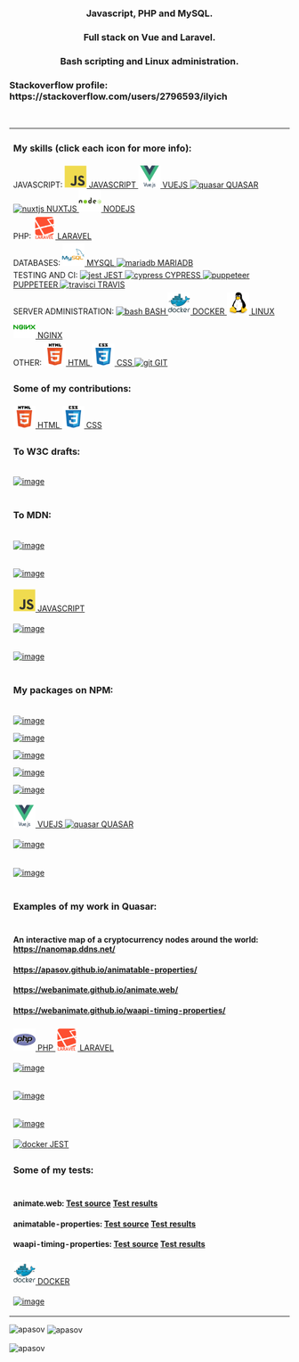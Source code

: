 <h3 align="center">Javascript, PHP and MySQL.</h3>
<h3 align="center">Full stack on Vue and Laravel.</h3>
<h3 align="center">Bash scripting and Linux administration.</h3>
<h3 align="left">
  Stackoverflow profile: https://stackoverflow.com/users/2796593/ilyich
</h3>
<br />

<table>
  <tr>
    <td><h3>My skills (click each icon for more info):</h3></td>
  </tr>
  <tr id="top">
    <td>
      JAVASCRIPT:
      <a href="#javascript">
        <img
          src="https://raw.githubusercontent.com/devicons/devicon/master/icons/javascript/javascript-original.svg"
          alt="javascript"
          width="40"
          height="40"
        />
        JAVASCRIPT
      </a>
      <a href="#vuejs">
        <img
          src="https://raw.githubusercontent.com/devicons/devicon/master/icons/vuejs/vuejs-original-wordmark.svg"
          alt="vuejs"
          width="40"
          height="40"
        />
        VUEJS
      </a>
      <a href="#quasar">
        <img
          src="https://cdn.quasar.dev/logo/svg/quasar-logo.svg"
          alt="quasar"
          width="40"
          height="40"
        />
        QUASAR
      </a>
      <a href="https://nuxtjs.org/" target="_blank" rel="noreferrer">
        <img
          src="https://www.vectorlogo.zone/logos/nuxtjs/nuxtjs-icon.svg"
          alt="nuxtjs"
          width="40"
          height="40"
        />
        NUXTJS
      </a>
      <a href="https://nodejs.org" target="_blank" rel="noreferrer">
        <img
          src="https://raw.githubusercontent.com/devicons/devicon/master/icons/nodejs/nodejs-original-wordmark.svg"
          alt="nodejs"
          width="40"
          height="40"
        />
        NODEJS
      </a>
    </td>
  </tr>
  <tr>
    <td>
      PHP:
      <a href="#laravel">
        <img
          src="https://raw.githubusercontent.com/devicons/devicon/master/icons/laravel/laravel-plain-wordmark.svg"
          alt="laravel"
          width="40"
          height="40"
        />
        LARAVEL
      </a>
    </td>
  </tr>
  <tr>
    <td>
      DATABASES:
      <a href="https://www.mysql.com/" target="_blank" rel="noreferrer">
        <img
          src="https://raw.githubusercontent.com/devicons/devicon/master/icons/mysql/mysql-original-wordmark.svg"
          alt="mysql"
          width="40"
          height="40"
        />
        MYSQL
      </a>
      <a href="https://mariadb.org/" target="_blank" rel="noreferrer">
        <img
          src="https://www.vectorlogo.zone/logos/mariadb/mariadb-icon.svg"
          alt="mariadb"
          width="40"
          height="40"
        />
        MARIADB
      </a>
    </td>
  </tr>
  <tr>
    <td>
      TESTING AND CI:
      <a href="#jest">
        <img
          src="https://www.vectorlogo.zone/logos/jestjsio/jestjsio-icon.svg"
          alt="jest"
          width="40"
          height="40"
        />
        JEST
      </a>
      <a href="https://www.cypress.io" target="_blank" rel="noreferrer">
        <img
          src="https://raw.githubusercontent.com/simple-icons/simple-icons/6e46ec1fc23b60c8fd0d2f2ff46db82e16dbd75f/icons/cypress.svg"
          alt="cypress"
          width="40"
          height="40"
        />
        CYPRESS
      </a>
      <a
        href="https://github.com/puppeteer/puppeteer"
        target="_blank"
        rel="noreferrer"
      >
        <img
          src="https://www.vectorlogo.zone/logos/pptrdev/pptrdev-official.svg"
          alt="puppeteer"
          width="40"
          height="40"
        />
        PUPPETEER
      </a>
      <a href="https://travis-ci.org" target="_blank" rel="noreferrer">
        <img
          src="https://www.vectorlogo.zone/logos/travis-ci/travis-ci-icon.svg"
          alt="travisci"
          width="40"
          height="40"
        />
        TRAVIS
      </a>
    </td>
  </tr>
  <tr>
    <td>
      SERVER ADMINISTRATION:
      <a
        href="https://www.gnu.org/software/bash/"
        target="_blank"
        rel="noreferrer"
      >
        <img
          src="https://www.vectorlogo.zone/logos/gnu_bash/gnu_bash-icon.svg"
          alt="bash"
          width="40"
          height="40"
        />
        BASH
      </a>
      <a href="#docker">
        <img
          src="https://raw.githubusercontent.com/devicons/devicon/master/icons/docker/docker-original-wordmark.svg"
          alt="docker"
          width="40"
          height="40"
        />
        DOCKER
      </a>
      <a href="https://www.linux.org/" target="_blank" rel="noreferrer">
        <img
          src="https://raw.githubusercontent.com/devicons/devicon/master/icons/linux/linux-original.svg"
          alt="linux"
          width="40"
          height="40"
        />
        LINUX
      </a>
      <a href="https://www.nginx.com" target="_blank" rel="noreferrer">
        <img
          src="https://raw.githubusercontent.com/devicons/devicon/master/icons/nginx/nginx-original.svg"
          alt="nginx"
          width="40"
          height="40"
        />
        NGINX
      </a>
    </td>
  </tr>
  <tr>
    <td>
      OTHER:
      <a href="#html">
        <img
          src="https://raw.githubusercontent.com/devicons/devicon/master/icons/html5/html5-original-wordmark.svg"
          alt="html5"
          width="40"
          height="40"
        />
        HTML
      </a>
      <a href="#css">
        <img
          src="https://raw.githubusercontent.com/devicons/devicon/master/icons/css3/css3-original-wordmark.svg"
          alt="css3"
          width="40"
          height="40"
        />
        CSS
      </a>
      <a href="https://git-scm.com/" target="_blank" rel="noreferrer">
        <img
          src="https://www.vectorlogo.zone/logos/git-scm/git-scm-icon.svg"
          alt="git"
          width="40"
          height="40"
        />
        GIT
      </a>
    </td>
  </tr>
  <tr>
    <td><h3 align="left">Some of my contributions:</h3></td>
  </tr>
  <tr>
    <td>
      <a href="#top" id="html">
        <img
          src="https://raw.githubusercontent.com/devicons/devicon/master/icons/html5/html5-original-wordmark.svg"
          alt="html5"
          width="40"
          height="40"
        />
        HTML
      </a>
      <a href="#top" id="css">
        <img
          src="https://raw.githubusercontent.com/devicons/devicon/master/icons/css3/css3-original-wordmark.svg"
          alt="css3"
          width="40"
          height="40"
        />
        CSS
      </a>
    </td>
  </tr>
  <tr>
    <td><h3 align="left">To W3C drafts:</h3></td>
  </tr>
  <tr>
    <!-- prettier-ignore -->
    <td>

<!-- prettier-ignore -->
[![image](https://user-images.githubusercontent.com/28765662/149684207-163306bb-9d03-48a5-9270-48673bb5b7c9.png)](https://github.com/w3c/csswg-drafts/issues/4960)

<!-- prettier-ignore -->
</td>
  </tr>
  <tr>
    <td><h3 align="left">To MDN:</h3></td>
  </tr>
  <tr>
    <!-- prettier-ignore -->
    <td>

<!-- prettier-ignore -->
[![image](https://user-images.githubusercontent.com/28765662/152843586-0c2b408e-4286-4e2b-be57-bf467f5d7325.png)](https://github.com/mdn/yari/pull/1522)

<!-- prettier-ignore -->
</td>
  </tr>
  <tr>
    <!-- prettier-ignore -->
    <td>

<!-- prettier-ignore -->
[![image](https://user-images.githubusercontent.com/28765662/152843778-278bd73d-bc82-4f5b-b02d-991b8e6d0df7.png)](https://github.com/mdn/data/pull/416)

<!-- prettier-ignore -->
</td>
  </tr>
  <tr>
    <td>
      <a href="#top" id="javascript">
        <img
          src="https://raw.githubusercontent.com/devicons/devicon/master/icons/javascript/javascript-original.svg"
          alt="javascript"
          width="40"
          height="40"
        />
        JAVASCRIPT
      </a>
    </td>
  </tr>
  <tr>
    <!-- prettier-ignore -->
    <td>

<!-- prettier-ignore -->
[![image](https://user-images.githubusercontent.com/28765662/152842893-59737bea-d476-4a6f-8990-84b41f6af540.png)](https://github.com/Tonejs/Tone.js/pull/899)

<!-- prettier-ignore -->
</td>
  </tr>
  <tr>
    <!-- prettier-ignore -->
    <td>

<!-- prettier-ignore -->
[![image](https://user-images.githubusercontent.com/28765662/153449566-6562d77b-54d8-4928-9220-62b0b06b675f.png)](https://github.com/photonstorm/phaser/pull/4831)

<!-- prettier-ignore -->
</td>
  </tr>
  <tr>
    <td><h3 align="left">My packages on NPM:</h3></td>
  </tr>
  <tr>
    <!-- prettier-ignore -->
    <td>

<!-- prettier-ignore -->
[![image](https://user-images.githubusercontent.com/28765662/153706472-8ba67959-4593-4093-8bde-d3809c5a55bb.png)](https://www.npmjs.com/package/animatable-properties)

<!-- prettier-ignore -->
[![image](https://user-images.githubusercontent.com/28765662/153706574-f24ec186-a576-426a-afba-f7b155558f9d.png)](https://www.npmjs.com/package/animate.web)

<!-- prettier-ignore -->
[![image](https://user-images.githubusercontent.com/28765662/153706601-70fe1227-265e-4a83-af1f-bdec92690aee.png)](https://www.npmjs.com/package/waapi-timing-properties)

<!-- prettier-ignore -->
[![image](https://user-images.githubusercontent.com/28765662/153706622-3f41f5a3-2ecf-4ebf-9b97-ca05c37530b2.png)](https://www.npmjs.com/package/mdn-data-animatable)

<!-- prettier-ignore -->
[![image](https://user-images.githubusercontent.com/28765662/153706648-ca174a12-c68b-4e37-8c26-40300e866c62.png)](https://www.npmjs.com/package/css-tree-animatable)

<!-- prettier-ignore -->
</td>
  </tr>
  <tr>
    <td>
      <a href="#top" id="vuejs">
        <img
          src="https://raw.githubusercontent.com/devicons/devicon/master/icons/vuejs/vuejs-original-wordmark.svg"
          alt="vuejs"
          width="40"
          height="40"
        />
        VUEJS
      </a>
      <a href="#top" id="quasar">
        <img
          src="https://cdn.quasar.dev/logo/svg/quasar-logo.svg"
          alt="quasar"
          width="40"
          height="40"
        />
        QUASAR
      </a>
    </td>
  </tr>
  <tr>
    <!-- prettier-ignore -->
    <td>

<!-- prettier-ignore -->
[![image](https://user-images.githubusercontent.com/28765662/153448475-b480d8ae-47a0-4a98-8c99-481102d5a02d.png)](https://github.com/quasarframework/quasar-ui-qiconpicker/pull/32)

<!-- prettier-ignore -->
</td>
  </tr>
  <tr>
    <!-- prettier-ignore -->
    <td>

<!-- prettier-ignore -->
[![image](https://user-images.githubusercontent.com/28765662/153449985-6796e8b7-19be-4367-bdb9-985e857535da.png)](https://github.com/quasarframework/quasar-ui-qiconpicker/pull/12)

<!-- prettier-ignore -->
</td>
  </tr>
  <tr>
    <td><h3 align="left">Examples of my work in Quasar:</h3></td>
  </tr>
  <tr>
    <td>
      <h4 align="left">An interactive map of a cryptocurrency nodes around the world: <a href="https://nanomap.ddns.net/">https://nanomap.ddns.net/</a></h4>
      <h4 align="left"><a href="https://apasov.github.io/animatable-properties/">https://apasov.github.io/animatable-properties/</a></h4>
      <h4 align="left"><a href="https://webanimate.github.io/animate.web/">https://webanimate.github.io/animate.web/</a></h4>
      <h4 align="left"><a href="https://webanimate.github.io/waapi-timing-properties/">https://webanimate.github.io/waapi-timing-properties/</a></h4>
    </td>
  </tr>
  <tr>
    <td>
      <a href="#top" id="php">
        <img
          src="https://raw.githubusercontent.com/devicons/devicon/master/icons/php/php-original.svg"
          alt="php"
          width="40"
          height="40"
        />
        PHP
      </a>
      <a href="#top" id="laravel">
        <img
          src="https://raw.githubusercontent.com/devicons/devicon/master/icons/laravel/laravel-plain-wordmark.svg"
          alt="laravel"
          width="40"
          height="40"
        />
        LARAVEL
      </a>
    </td>
  </tr>
  <tr>
    <!-- prettier-ignore -->
    <td>

<!-- prettier-ignore -->
[![image](https://user-images.githubusercontent.com/28765662/152212431-0d511370-7dfa-47b1-96af-6b9af84fc6ad.png)](https://github.com/laravel-mix/laravel-mix/pull/1200)

<!-- prettier-ignore -->
</td>
  </tr>
  <tr>
    <!-- prettier-ignore -->
    <td>

<!-- prettier-ignore -->
[![image](https://user-images.githubusercontent.com/28765662/151575980-69a92a96-b8ca-4359-a586-e71cf0210e5e.png)](https://github.com/laravel/framework/issues/23750)

<!-- prettier-ignore -->
</td>
  </tr>
  <tr>
    <!-- prettier-ignore -->
    <td>

<!-- prettier-ignore -->
[![image](https://user-images.githubusercontent.com/28765662/151576108-2d0a5be8-1403-4168-89a1-50000b81a68e.png)](https://github.com/laravel/docs/pull/4205)

<!-- prettier-ignore -->
</td>
  </tr>
  <tr>
    <td>
      <a href="#top" id="jest">
        <img
          src="https://www.vectorlogo.zone/logos/jestjsio/jestjsio-icon.svg"
          alt="docker"
          width="40"
          height="40"
        />
        JEST
      </a>
    </td>
  </tr>
    <tr>
    <td><h3 align="left">Some of my tests:</h3></td>
  </tr>
  <tr>
    <td>
      <h4 align="left">animate.web: <a href="https://github.com/webanimate/animate.web/blob/master/test/index.test.js">Test source</a> <a href="https://app.travis-ci.com/github/webanimate/animate.web">Test results</a></h4>
      <h4 align="left">animatable-properties: <a href="https://github.com/apasov/animatable-properties/blob/master/test/functions.test.js">Test source</a> <a href="https://app.travis-ci.com/github/apasov/animatable-properties">Test results</a></h4>
      <h4 align="left">waapi-timing-properties: <a href="https://github.com/webanimate/waapi-timing-properties/blob/master/test/index.test.js">Test source</a> <a href="https://app.travis-ci.com/github/webanimate/waapi-timing-properties">Test results</a></h4>
    </td>
  </tr>
  <tr id="docker">
    <td>
      <a href="#top">
        <img
          src="https://raw.githubusercontent.com/devicons/devicon/master/icons/docker/docker-original-wordmark.svg"
          alt="docker"
          width="40"
          height="40"
        />
        DOCKER
      </a>
    </td>
  </tr>
  <tr>
    <!-- prettier-ignore -->
    <td>

<!-- prettier-ignore -->
[![image](https://user-images.githubusercontent.com/28765662/152214242-19e41c52-da22-4bdf-b148-b031040681b6.png)](https://github.com/laradock/laradock/pull/2805)

<!-- prettier-ignore -->
</td>
  </tr>
</table>

<p>
  <img
    align="left"
    src="https://github-readme-stats.vercel.app/api/top-langs?username=apasov&show_icons=true&locale=en&layout=compact"
    alt="apasov"
  />
</p>

<p>
  &nbsp;<img
    align="center"
    src="https://github-readme-stats.vercel.app/api?username=apasov&show_icons=true&locale=en"
    alt="apasov"
  />
</p>

<p>
  <img
    align="center"
    src="https://github-readme-streak-stats.herokuapp.com/?user=apasov&"
    alt="apasov"
  />
</p>
